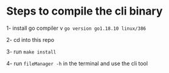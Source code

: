 # Steps to compile the cli binary

1- install go compiler v `go version go1.18.10 linux/386`

2- cd into this repo

3- run `make install`

4- run `fileManager -h` in the terminal and use the cli tool